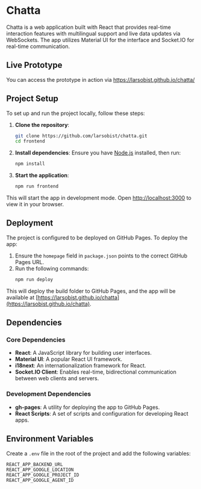 # Chatta

Chatta is a web application built with React that provides real-time interaction features with multilingual support and live data updates via WebSockets. The app utilizes Material UI for the interface and Socket.IO for real-time communication.

## Live Prototype

You can access the prototype in action via https://larsobist.github.io/chatta/

## Project Setup

To set up and run the project locally, follow these steps:

1. **Clone the repository**:
    ```bash
    git clone https://github.com/larsobist/chatta.git
    cd frontend
    ```

2. **Install dependencies**:
   Ensure you have [Node.js](https://nodejs.org/) installed, then run:
    ```bash
    npm install
    ```

3. **Start the application**:
    ```bash
    npm run frontend
    ```

This will start the app in development mode. Open [http://localhost:3000](http://localhost:3000) to view it in your browser.

## Deployment

The project is configured to be deployed on GitHub Pages. To deploy the app:

1. Ensure the `homepage` field in `package.json` points to the correct GitHub Pages URL.
2. Run the following commands:
    ```bash
    npm run deploy
    ```

This will deploy the build folder to GitHub Pages, and the app will be available at [https://larsobist.github.io/chatta](https://larsobist.github.io/chatta).

## Dependencies

### Core Dependencies
- **React**: A JavaScript library for building user interfaces.
- **Material UI**: A popular React UI framework.
- **i18next**: An internationalization framework for React.
- **Socket.IO Client**: Enables real-time, bidirectional communication between web clients and servers.

### Development Dependencies
- **gh-pages**: A utility for deploying the app to GitHub Pages.
- **React Scripts**: A set of scripts and configuration for developing React apps.
## Environment Variables

Create a `.env` file in the root of the project and add the following variables:

```
REACT_APP_BACKEND_URL
REACT_APP_GOOGLE_LOCATION
REACT_APP_GOOGLE_PROJECT_ID
REACT_APP_GOOGLE_AGENT_ID
```